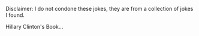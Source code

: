 Disclaimer: I do not condone these jokes, they are from a collection of jokes I found.

Hillary Clinton's Book...



